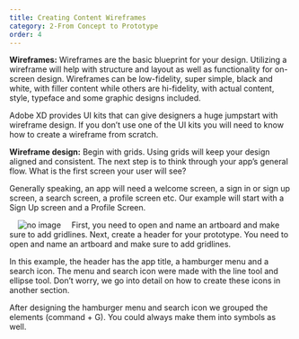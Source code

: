 ```yaml
---
title: Creating Content Wireframes
category: 2-From Concept to Prototype
order: 4
---
```


**Wireframes:** Wireframes are the basic blueprint for your design. Utilizing a wireframe will help with structure and layout as well as functionality for on-screen design. Wireframes can be low-fidelity, super simple, black and white, with filler content while others are hi-fidelity, with actual content, style, typeface and some graphic designs included. 

Adobe XD provides UI kits that can give designers a huge jumpstart with wireframe design. If you don’t use one of the UI kits you will need to know how to create a wireframe from scratch.

**Wireframe design:** Begin with grids. Using grids will keep your design aligned and consistent. The next step is to think through your app’s general flow. What is the first screen your user will see?

Generally speaking, an app will need a welcome screen, a sign in or sign up screen, a search screen, a profile screen etc. Our example will start with a Sign Up screen and a Profile Screen.  

<img style="padding: 0px 15px" src="https://iwilfried.github.io/Adobe-XD-eBook/images/XD-CCWire-01.png" alt="no image"/>    
First, you need to open and name an artboard and make sure to add gridlines.
Next, create a header for your prototype. You need to open and name an artboard and make sure to add gridlines.

In this example, the header has the app title, a hamburger menu and a search icon. The menu and search icon were made with the line tool and ellipse tool. Don’t worry, we go into detail on how to create these icons in another section.

After designing the hamburger menu and search icon we grouped the elements (command + G). You could always make them into symbols as well.  







